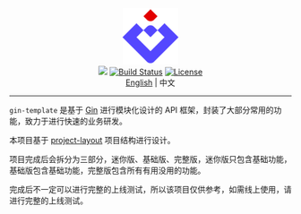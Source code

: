 <div align="center">
    <img width="100" src="./assets/logo.png" alt="LOGO" />
</div>

<div align="center">
    <a href="https://www.oscs1024.com/project/oscs/LLiuHuan/arco-design-pro-vue?ref=badge_small" alt="OSCS Status"><img src="https://www.oscs1024.com/platform/badge/LLiuHuan/arco-design-pro-vue.svg?size=small"/></a>
    <a href="https://github.com/LLiuHuan/arco-design-pro-vue"><img src="https://img.shields.io/circleci/project/github/vuejs/vue/dev.svg?sanitize=true" alt="Build Status"></a>
    <a href="https://github.com/LLiuHuan/arco-design-pro-vue/blob/master/LICENSE"><img src="https://img.shields.io/npm/l/vue.svg?sanitize=true" alt="License"></a>
</div>

<div align="center">
    <span><a href="./README.md">English</a> | 中文</span>
</div>

---

`gin-template` 是基于 [Gin](https://github.com/gin-gonic/gin) 进行模块化设计的 API 框架，封装了大部分常用的功能，致力于进行快速的业务研发。

本项目基于 [project-layout](https://github.com/golang-standards/project-layout) 项目结构进行设计。

项目完成后会拆分为三部分，迷你版、基础版、完整版，迷你版只包含基础功能，基础版包含基础功能，完整版包含所有有用没用的功能。

完成后不一定可以进行完整的上线测试，所以该项目仅供参考，如需线上使用，请进行完整的上线测试。

